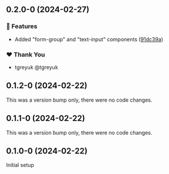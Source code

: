 ## 0.2.0-0 (2024-02-27)


### 🚀 Features

- Added "form-group" and "text-input" components ([91dc39a](https://github.com/tgreyuk/ngx-govuk/commit/91dc39a))

### ❤️  Thank You

- tgreyuk @tgreyuk

## 0.1.2-0 (2024-02-22)

This was a version bump only, there were no code changes.

## 0.1.1-0 (2024-02-22)

This was a version bump only, there were no code changes.

## 0.1.0-0 (2024-02-22)

Initial setup
